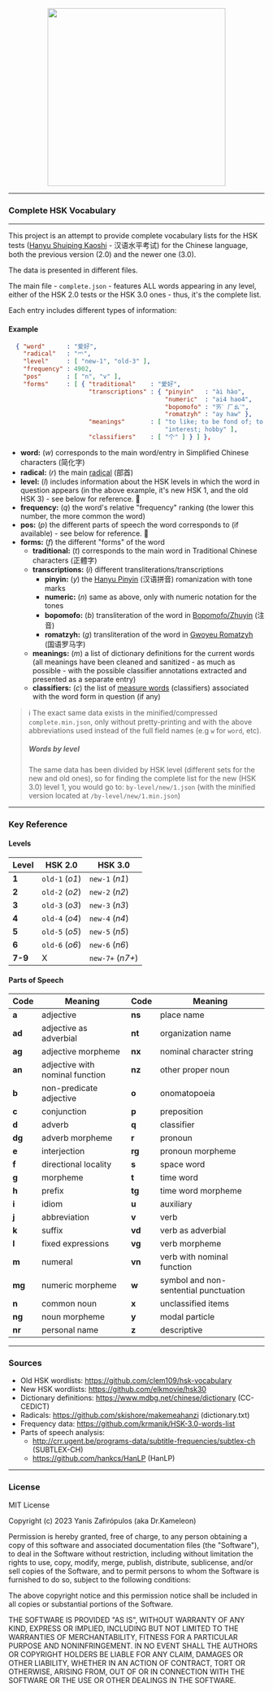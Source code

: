 
<p align="center"><img align="center" width="350" src="https://raw.githubusercontent.com/drkameleon/complete-hsk-vocabulary/main/logo.png"/></p>

---

<p align="center">
  <h3>Complete HSK Vocabulary</h3>
</p>

---

This project is an attempt to provide complete vocabulary lists for the HSK tests ([Hanyu Shuiping Kaoshi](https://en.wikipedia.org/wiki/Hanyu_Shuiping_Kaoshi) - 汉语水平考试) for the Chinese language, both the previous version (2.0) and the newer one (3.0).

The data is presented in different files. 

The main file - `complete.json` - features ALL words appearing in any level, either of the HSK 2.0 tests or the HSK 3.0 ones - thus, it's the complete list.

Each entry includes different types of information:

#### Example
```json
  { "word"      : "爱好",
    "radical"   : "爫",
    "level"     : [ "new-1", "old-3" ],
    "frequency" : 4902,
    "pos"       : [ "n", "v" ],
    "forms"     : [ { "traditional"    : "愛好",
                      "transcriptions" : { "pinyin"   : "ài hào",
                                           "numeric"  : "ai4 hao4",
                                           "bopomofo" : "ㄞˋ ㄏㄠˋ",
                                           "romatzyh" : "ay haw" },
                      "meanings"       : [ "to like; to be fond of; to take pleasure in; to be keen on",
                                           "interest; hobby" ],
                      "classifiers"    : [ "个" ] } ] },
```

- **word:** (*w*) corresponds to the main word/entry in Simplified Chinese characters (简化字)
- **radical:** (*r*) the main [radical](https://en.wikipedia.org/wiki/Radical_(Chinese_characters)) (部首)
- **level:** (*l*) includes information about the HSK levels in which the word in question appears (in the above example, it's new HSK 1, and the old HSK 3) - see below for reference. 📖
- **frequency:** (*q*) the word's relative "frequency" ranking (the lower this number, the more common the word)
- **pos:** (*p*) the different parts of speech the word corresponds to (if available) - see below for reference. 📖
- **forms:** (*f*) the different "forms" of the word
    - **traditional:** (*t*) corresponds to the main word in Traditional Chinese characters (正體字)
    - **transcriptions:** (*i*) different transliterations/transcriptions
        - **pinyin:** (*y*) the [Hanyu Pinyin](https://en.wikipedia.org/wiki/Pinyin) (汉语拼音) romanization with tone marks
        - **numeric:** (*n*) same as above, only with numeric notation for the tones
        - **bopomofo:** (*b*) transliteration of the word in [Bopomofo/Zhuyin](https://en.wikipedia.org/wiki/Bopomofo) (注音)
        - **romatzyh:** (*g*) transliteration of the word in [Gwoyeu Romatzyh](https://en.wikipedia.org/wiki/Gwoyeu_Romatzyh) (国语罗马字)
    - **meanings:** (*m*) a list of dictionary definitions for the current words (all meanings have been cleaned and sanitized - as much as possible - with the possible classifier annotations extracted and presented as a separate entry)
    - **classifiers:** (*c*) the list of [measure words](https://en.wikipedia.org/wiki/Chinese_classifier) (classifiers) associated with the word form in question (if any)

> ℹ️ The exact same data exists in the minified/compressed `complete.min.json`, only without pretty-printing and with the above abbreviations used instead of the full field names (e.g `w` for `word`, etc).
> 
> ##### Words by level
> 
> The same data has been divided by HSK level (different sets for the new and old ones), so for finding the complete list for the new (HSK 3.0) level 1, you would go to: `by-level/new/1.json` (with the minified version located at `/by-level/new/1.min.json`)

---

### Key Reference

#### Levels

| Level  | HSK 2.0  | HSK 3.0  |
|---|---|---|
| **1**  | `old-1` (*o1*) | `new-1` (*n1*) |
| **2**  | `old-2` (*o2*) | `new-2` (*n2*) |
| **3**  | `old-3` (*o3*) | `new-3` (*n3*) |
| **4**  | `old-4` (*o4*) | `new-4` (*n4*) |
| **5**  | `old-5` (*o5*) | `new-5` (*n5*) |
| **6**  | `old-6` (*o6*) | `new-6` (*n6*) |
| **7-9**  | X  | `new-7+` (*n7+*) |

#### Parts of Speech

|**Code**| **Meaning** | **Code** | **Meaning** |
|---|---|---|---|
|**a**|         adjective                         |**ns**|         place name |
|**ad**|        adjective as adverbial            |**nt**|          organization name
|**ag**|        adjective morpheme                |**nx**|         nominal character string
|**an**|        adjective with nominal function   |**nz**|         other proper noun
|**b**|          non-predicate adjective          |**o**|           onomatopoeia
|**c**|           conjunction                     |**p**|           preposition
|**d**|           adverb                          |**q**|           classifier
|**dg**|         adverb morpheme                  |**r**|            pronoun
|**e**|           interjection                    |**rg**|          pronoun morpheme
|**f**|            directional locality           |**s**|           space word
|**g**|           morpheme                        |**t**|            time word
|**h**|           prefix                          |**tg**|          time word morpheme
|**i**|            idiom                          |**u**|           auxiliary
|**j**|            abbreviation                   |**v**|           verb
|**k**|           suffix                          |**vd**|         verb as adverbial
|**l**|            fixed expressions              |**vg**|         verb morpheme
|**m**|         numeral                           |**vn**|         verb with nominal function
|**mg**|       numeric morpheme                   |**w**|          symbol and non-sentential punctuation
|**n**|           common noun                     |**x**|           unclassified items
|**ng**|         noun morpheme                    |**y**|           modal particle |
|**nr**|          personal name                   |**z**|           descriptive

---

### Sources

- Old HSK wordlists: https://github.com/clem109/hsk-vocabulary
- New HSK wordlists: https://github.com/elkmovie/hsk30
- Dictionary definitions: https://www.mdbg.net/chinese/dictionary (CC-CEDICT)
- Radicals: https://github.com/skishore/makemeahanzi (dictionary.txt)
- Frequency data: https://github.com/krmanik/HSK-3.0-words-list
- Parts of speech analysis:
    - http://crr.ugent.be/programs-data/subtitle-frequencies/subtlex-ch (SUBTLEX-CH)
    - https://github.com/hankcs/HanLP (HanLP)

---

### License

MIT License

Copyright (c) 2023 Yanis Zafirópulos (aka Dr.Kameleon)

Permission is hereby granted, free of charge, to any person obtaining a copy
of this software and associated documentation files (the "Software"), to deal
in the Software without restriction, including without limitation the rights
to use, copy, modify, merge, publish, distribute, sublicense, and/or sell
copies of the Software, and to permit persons to whom the Software is
furnished to do so, subject to the following conditions:

The above copyright notice and this permission notice shall be included in all
copies or substantial portions of the Software.

THE SOFTWARE IS PROVIDED "AS IS", WITHOUT WARRANTY OF ANY KIND, EXPRESS OR
IMPLIED, INCLUDING BUT NOT LIMITED TO THE WARRANTIES OF MERCHANTABILITY,
FITNESS FOR A PARTICULAR PURPOSE AND NONINFRINGEMENT. IN NO EVENT SHALL THE
AUTHORS OR COPYRIGHT HOLDERS BE LIABLE FOR ANY CLAIM, DAMAGES OR OTHER
LIABILITY, WHETHER IN AN ACTION OF CONTRACT, TORT OR OTHERWISE, ARISING FROM,
OUT OF OR IN CONNECTION WITH THE SOFTWARE OR THE USE OR OTHER DEALINGS IN THE
SOFTWARE.
